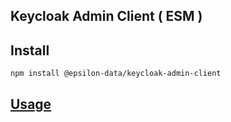 ## Keycloak Admin Client ( ESM )

## Install

```sh
npm install @epsilon-data/keycloak-admin-client
```

## [Usage](https://www.npmjs.com/package/@keycloak/keycloak-admin-client)
